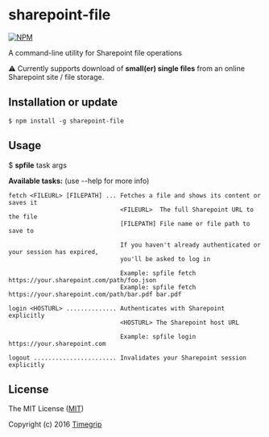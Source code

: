 sharepoint-file
===============

[![NPM](https://nodei.co/npm/sharepoint-file.png?stars&downloads)](https://nodei.co/npm/sharepoint-file/)

A command-line utility for Sharepoint file operations

:warning: Currently supports download of **small(er) single files** from an online Sharepoint site / file storage.

Installation or update
----------------------

```
$ npm install -g sharepoint-file
```

Usage
-----

$ **spfile** task args

**Available tasks:** (use --help for more info)

    fetch <FILEURL> [FILEPATH] ... Fetches a file and shows its content or saves it
                                   <FILEURL>  The full Sharepoint URL to the file
                                   [FILEPATH] File name or file path to save to

                                   If you haven't already authenticated or your session has expired,
                                   you'll be asked to log in

                                   Example: spfile fetch https://your.sharepoint.com/path/foo.json
                                   Example: spfile fetch https://your.sharepoint.com/path/bar.pdf bar.pdf

    login <HOSTURL> .............. Authenticates with Sharepoint explicitly
                                   <HOSTURL> The Sharepoint host URL

                                   Example: spfile login https://your.sharepoint.com

    logout ....................... Invalidates your Sharepoint session explicitly

License
-------

The MIT License ([MIT](http://choosealicense.com/licenses/mit/))

Copyright (c) 2016 [Timegrip](http://timegrip.no)
